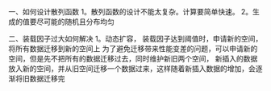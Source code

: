 一、如何设计散列函数
    1。散列函数的设计不能太复杂。计算要简单快速。
    2。生成的值要尽可能的随机且分布均匀
    
二、装载因子过大如何解决
    1。动态扩容， 装载因子达到阈值时，申请新的空间，将所有数据迁移到新的空间上
    为了避免迁移带来性能变差的问题，可以申请新的空间，但是先不把所有的数据迁移过去，同时维护新旧两个空间，
    新插入的数据放入新的空间，并从旧空间迁移一个数据过来，这样随着新插入数据的增加，会逐渐将旧数据迁移完


